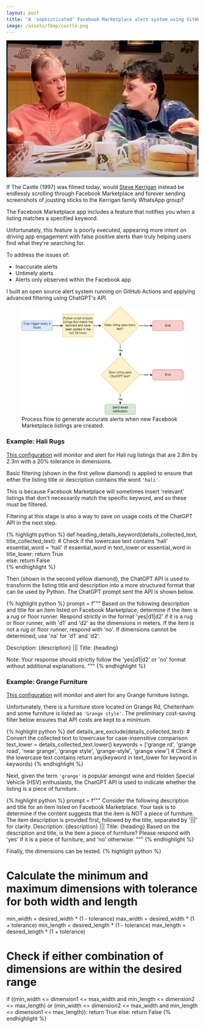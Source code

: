 ```yaml
---
layout: post
title: "A 'sophisticated' Facebook Marketplace alert system using GitHub Actions and ChatGPT's API"
image: /assets/fbmp/castle.png
---
```




<img class="small right" src="/assets/fbmp/castle.png" alt="A scene from The Castle" loading="lazy">

If The Castle (1997) was filmed today, would <a href="https://www.youtube.com/watch?v=dik_wnOE4dk">Steve Kerrigan</a> instead be endlessly scrolling through Facebook Marketplace and forever sending screenshots of jousting sticks to the Kerrigan family WhatsApp group?

The Facebook Marketplace app includes a feature that notifies you when a listing matches a specified keyword.

Unfortunately, this feature is poorly executed, appearing more intent on driving app engagement with false positive alerts than truly helping users find what they're searching for.

To address the issues of:

- Inaccurate alerts
- Untimely alerts
- Alerts only observed within the Facebook app
  
I built an open source alert system running on GitHub Actions and applying advanced filtering using ChatGPT's API. 

<figure>
  <img src="/assets/fbmp/img02.png" alt="" loading="lazy">
  <figcaption>
    Process flow to generate accurate alerts when new Facebook Marketplace listings are created.
  </figcaption>
</figure>

### Example: Hali Rugs
<a href="https://github.com/sc0h0/fb_mp_hali">This configuration</a> will monitor and alert for Hali rug listings that are 2.8m by 2.3m with a 20% tolerance in dimensions.

Basic filtering (shown in the first yellow diamond) is applied to ensure that either the listing title or description contains the word `'hali'`. 

This is because Facebook Marketplace will sometimes insert 'relevant' listings that don't necessarily match the specific keyword, and so these must be filtered. 

Filtering at this stage is also a way to save on usage costs of the ChatGPT API in the next step. 

{% highlight python %}
def heading_details_keyword(details_collected_text, title_collected_text):
    # Check if the lowercase text contains 'hali'
    essential_word = 'hali'
    if essential_word in text_lower or essential_word in title_lower:
        return True   
    else:
        return False  
{% endhighlight %}

Then (shown in the second yellow diamond), the ChatGPT API is used to transform the listing title and description into a more structured format that can be used by Python. The ChatGPT prompt sent the API is shown below.

{% highlight python %}
prompt = f"""
Based on the following description and title for an item listed on Facebook Marketplace, determine if the item is a rug or floor runner. 
Respond strictly in the format 'yes|d1|d2' if it is a rug or floor runner, with 'd1' and 'd2' as the dimensions in meters. 
If the item is not a rug or floor runner, respond with 'no'. If dimensions cannot be determined, use 'na' for 'd1' and 'd2'.

Description: {description}
|||
Title: {heading}

Note: Your response should strictly follow the 'yes|d1|d2' or 'no' format without additional explanations.
"""
{% endhighlight %}


### Example: Grange Furniture
<a href="https://github.com/sc0h0/fb_mp_watch">This configuration</a> will monitor and alert for any Grange furniture listings. 

Unfortunately, there is a furniture store located on Grange Rd, Cheltenham and some furniture is listed as `'Grange style'`. The preliminary cost-saving filter below ensures that API costs are kept to a minimum. 

{% highlight python %}
def details_are_exclude(details_collected_text):
    # Convert the collected text to lowercase for case-insensitive comparison
    text_lower = details_collected_text.lower()
    keywords = ['grange rd', 'grange road', 'near grange', 'grange style', 'grange-style', 'grange view']
    # Check if the lowercase text contains
    return any(keyword in text_lower for keyword in keywords)
{% endhighlight %}

Next, given the term `'grange'` is popular amongst wine and Holden Special Vehicle (HSV) enthusiasts, the ChatGPT API is used to indicate whether the listing is a piece of furniture. 

{% highlight python %}
prompt = f"""
Consider the following description and title for an item listed on Facebook Marketplace. 
Your task is to determine if the content suggests that the item is NOT a piece of furniture. 
The item description is provided first, followed by the title, separated by '|||' for clarity.
Description: {description}
|||
Title: {heading}
Based on the description and title, is the item a piece of furniture? Please respond with 'yes' if it is a piece of furniture, and 'no' otherwise.
"""
{% endhighlight %}

Finally, the dimensions can be tested.
{% highlight python %}
# Calculate the minimum and maximum dimensions with tolerance for both width and length
min_width = desired_width * (1 - tolerance)
max_width = desired_width * (1 + tolerance)
min_length = desired_length * (1 - tolerance)
max_length = desired_length * (1 + tolerance)

# Check if either combination of dimensions are within the desired range
if ((min_width <= dimension1 <= max_width and min_length <= dimension2 <= max_length) or
   (min_width <= dimension2 <= max_width and min_length <= dimension1 <= max_length)):
    return True
else:
    return False
{% endhighlight %}
